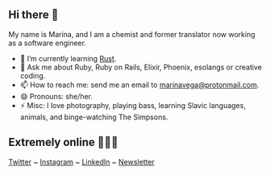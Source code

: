 ## Hi there 👋

My name is Marina, and I am a chemist and former translator now working as a software engineer. 

- 🌱 I’m currently learning [Rust](https://www.rust-lang.org/).
- 💬 Ask me about Ruby, Ruby on Rails, Elixir, Phoenix, esolangs or creative coding.
- 📫 How to reach me: send me an email to marinavega@protonmail.com.
- 😄 Pronouns: she/her.
- ⚡ Misc: I love photography, playing bass, learning Slavic languages, animals, and binge-watching The Simpsons.

## Extremely online 👩🏻‍💻

[Twitter](https://twitter.com/buenapava) ~ [Instagram](https://instagram.com/buenapava) ~ [LinkedIn](https://www.linkedin.com/in/marina-vega/) ~ [Newsletter](https://mytwocents.news/)
